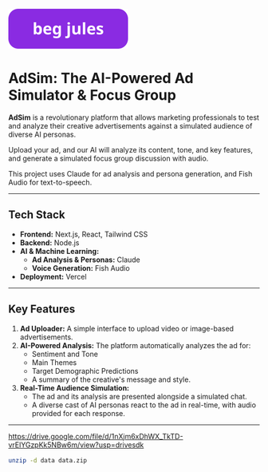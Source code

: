 [![beg jules](Docs/beg_jules.svg)](https://github.com/SheepTester-forks/calhacks-2025/issues/new?template=jules_issue_template.md)

# AdSim: The AI-Powered Ad Simulator & Focus Group

**AdSim** is a revolutionary platform that allows marketing professionals to test and analyze their creative advertisements against a simulated audience of diverse AI personas.

Upload your ad, and our AI will analyze its content, tone, and key features, and generate a simulated focus group discussion with audio.

This project uses Claude for ad analysis and persona generation, and Fish Audio for text-to-speech.

---

## Tech Stack

- **Frontend:** Next.js, React, Tailwind CSS
- **Backend:** Node.js
- **AI & Machine Learning:**
  - **Ad Analysis & Personas:** Claude
  - **Voice Generation:** Fish Audio
- **Deployment:** Vercel

---

## Key Features

1.  **Ad Uploader:** A simple interface to upload video or image-based advertisements.
2.  **AI-Powered Analysis:** The platform automatically analyzes the ad for:
    - Sentiment and Tone
    - Main Themes
    - Target Demographic Predictions
    - A summary of the creative's message and style.
3.  **Real-Time Audience Simulation:**
    - The ad and its analysis are presented alongside a simulated chat.
    - A diverse cast of AI personas react to the ad in real-time, with audio provided for each response.

---

https://drive.google.com/file/d/1nXjm6xDhWX_TkTD-vrElYGzpKk5NBw6m/view?usp=drivesdk

```sh
unzip -d data data.zip
```